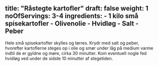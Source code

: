 title: "Råstegte kartofler"
draft: false
weight: 1
noOfServings: 3-4
ingredients:
	- 1 kilo små spisekartofler
	- Olivenolie
	- Hvidløg
	- Salt
	- Peber
---

Hele små spisekartofler skylles og tørres. Krydr med salt og peber,
hvorefter kartoflerne steges op i olie og smør under låg på medium varme
indtil de er gyldne og møre, cirka 30 minutter. Kom eventuelt nogle fed
hvidløg ved under de sidste 10 minutter af stegetiden.


